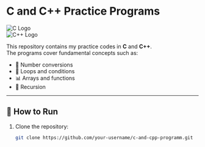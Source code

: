 # C and C++ Practice Programs  

![C Logo](https://raw.githubusercontent.com/devicons/devicon/master/icons/c/c-original.png)  
![C++ Logo](https://raw.githubusercontent.com/devicons/devicon/master/icons/cplusplus/cplusplus-original.png)  

This repository contains my practice codes in **C** and **C++**.  
The programs cover fundamental concepts such as:  

- 🔢 Number conversions  
- 🔁 Loops and conditions  
- 📊 Arrays and functions  
- 🔂 Recursion  

---

## 🚀 How to Run  

1. Clone the repository:  
   ```bash
   git clone https://github.com/your-username/c-and-cpp-programm.git


